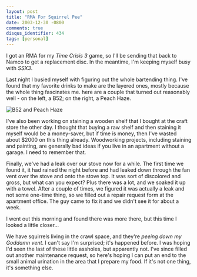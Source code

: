 ```yaml
---
layout: post
title: "RMA For Squirrel Pee"
date: 2003-12-30 -0800
comments: true
disqus_identifier: 434
tags: [personal]
---
```

I got an RMA for my *Time Crisis 3* game, so I'll be sending that back
to Namco to get a replacement disc. In the meantime, I'm keeping myself
busy with *SSX3*.

 Last night I busied myself with figuring out the whole bartending
thing. I've found that my favorite drinks to make are the layered ones,
mostly because the whole thing fascinates me. here are a couple that
turned out reasonably well - on the left, a B52; on the right, a Peach
Haze.

 ![B52 and Peach
Haze](https://hyqi8g.blu.livefilestore.com/y2pbSMf3YGi_PjXEmmlGdLrhWdlYURLoWtwn9xbkAI5h2PDv58-OeSdL_A-a5fwTXIeCqlEAH2swakBsZJ8VkIzOcUJAa3CGWI1mJHxFWZEOjk/20031230drinks.jpg?psid=1)

 I've also been working on staining a wooden shelf that I bought at the
craft store the other day. I thought that buying a raw shelf and then
staining it myself would be a money-saver, but if time is money, then
I've wasted about $2000 on this thing already. Woodworking projects,
including staining and painting, are generally bad ideas if you live in
an apartment without a garage. I need to remember that.

 Finally, we've had a leak over our stove now for a while. The first
time we found it, it had rained the night before and had leaked down
through the fan vent over the stove and onto the stove top. It was sort
of discolored and gross, but what can you expect? Plus there was a lot,
and we soaked it up with a towel. After a couple of times, we figured it
was actually a leak and not some one-time thing, so we filled out a
repair request form at the apartment office. The guy came to fix it and
we didn't see it for about a week.

 I went out this morning and found there was more there, but this time I
looked a little closer...

 We have squirrels living in the crawl space, and they're *peeing down
my Goddamn vent*. I can't say I'm surprised; it's happened before. I was
hoping I'd seen the last of these little assholes, but apparently not.
I've since filled out another maintenance request, so here's hoping I
can put an end to the small animal urination in the area that I prepare
my food. If it's not one thing, it's something else.
